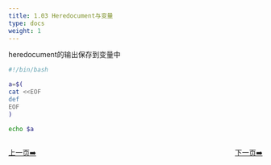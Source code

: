 ```yaml
---
title: 1.03 Heredocument与变量
type: docs
weight: 1
---
```


heredocument的输出保存到变量中   
```bash
#!/bin/bash

a=$(
cat <<EOF
def
EOF
)

echo $a
```

<div style="display: flex;justify-content: space-between;align-items: center;">
<p><a href="https://books.linuxwt.com/linuxwtabs/ChapterSix/Heredoc2">上一页➡️</a></p>
<p><a href="https://books.linuxwt.com/linuxwtabs/ChapterSix/Heredoc4">下一页➡️</a></p>
</div>
